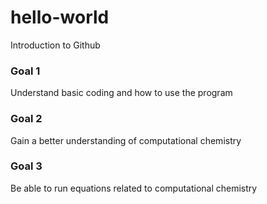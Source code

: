 # hello-world
Introduction to Github

### Goal 1
Understand basic coding and how to use the program

### Goal 2
Gain a better understanding of computational chemistry

### Goal 3
Be able to run equations related to computational chemistry
